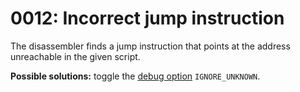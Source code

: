 # 0012: Incorrect jump instruction

The disassembler finds a jump instruction that points at the address unreachable in the given script.

**Possible solutions:** toggle the [debug option](../../editor/console.md#ignore_unknown) `IGNORE_UNKNOWN`.

